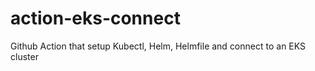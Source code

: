 # action-eks-connect
Github Action that setup Kubectl, Helm, Helmfile and connect to an EKS cluster
